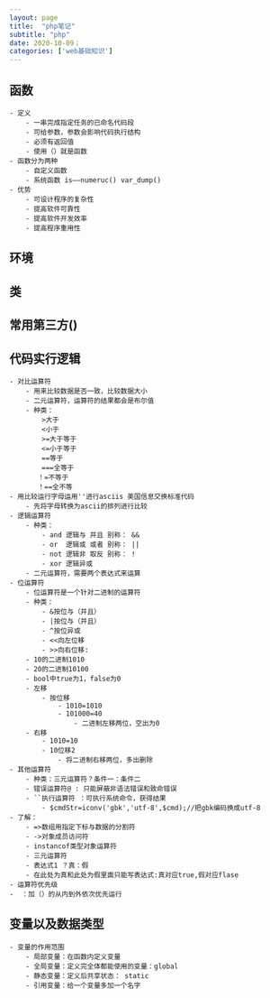 ```yaml
---
layout: page
title:  "php笔记"
subtitle: "php"
date: 2020-10-09；
categories: ['web基础知识']
---
```


## 函数
    - 定义
        - 一串完成指定任务的已命名代码段
        - 可给参数，参数会影响代码执行结构
        - 必须有返回值
        - 使用（）就是函数
    - 函数分为两种
        - 自定义函数
        - 系统函数 is——numeruc() var_dump()
    - 优势
        - 可设计程序的复杂性
        - 提高软件可靠性
        - 提高软件开发效率
        - 提高程序重用性
## 环境

## 类 

## 常用第三方() 

## 代码实行逻辑
    - 对比运算符
        - 用来比较数据是否一致，比较数据大小
        - 二元运算符，运算符的结果都会是布尔值
        - 种类：
            >大于
            <小于
            >=大于等于
            <=小于等于
            ==等于
            ===全等于
           ！=不等于
           ！==全不等
    - 用比较运行字母运用''进行asciis 美国信息交换标准代码
        - 先将字母转换为ascii的排列进行比较
    - 逻辑运算符
        - 种类：
            - and 逻辑与 并且 别称： &&
            - or  逻辑或 或者 别称： ||
            - not 逻辑非 取反 别称： !
            - xor 逻辑异或
        - 二元运算符，需要两个表达式来运算
    - 位运算符   
        - 位运算符是一个针对二进制的运算符
        - 种类：
            - &按位与（并且）
            - |按位与（并且）
            - ^按位异或
            - <<向左位移
            - >>向右位移:
        - 10的二进制1010
        - 20的二进制10100
        - bool中true为1，false为0
        - 左移
            - 按位移
                - 1010=1010
                - 101000=40
                    - 二进制左移两位，空出为0
        - 右移
            - 1010=10
            - 10位移2
                - 将二进制右移两位，多出删除
    - 其他运算符
        - 种类：三元运算符？条件一：条件二
        - 错误运算符@ : 只能屏蔽非语法错误和致命错误
        - ``执行运算符 ：可执行系统命令，获得结果
            - $cmdStr=iconv('gbk','utf-8',$cmd);//把gbk编码换成utf-8
    - 了解：
        - =>数组用指定下标与数据的分割符
        - ->对象成员访问符
        - instancof类型对象运算符
        - 三元运算符
        - 表达式1 ？真：假
        - 在此处为真和此处为假里面只能写表达式:真对应true,假对应flase
    - 运算符优先级
    -  ：加（）的从内到外依次优先运行
## 变量以及数据类型
    - 变量的作用范围
        - 局部变量：在函数内定义变量
        - 全局变量：定义完全体都能使用的变量：global
        - 静态变量：定义后共享状态： static
        - 引用变量：给一个变量多加一个名字